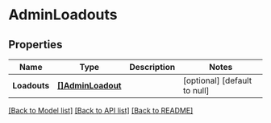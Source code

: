# AdminLoadouts

## Properties

Name | Type | Description | Notes
------------ | ------------- | ------------- | -------------
**Loadouts** | [**[]AdminLoadout**](AdminLoadout.md) |  | [optional] [default to null]

[[Back to Model list]](../README.md#documentation-for-models) [[Back to API list]](../README.md#documentation-for-api-endpoints) [[Back to README]](../README.md)

